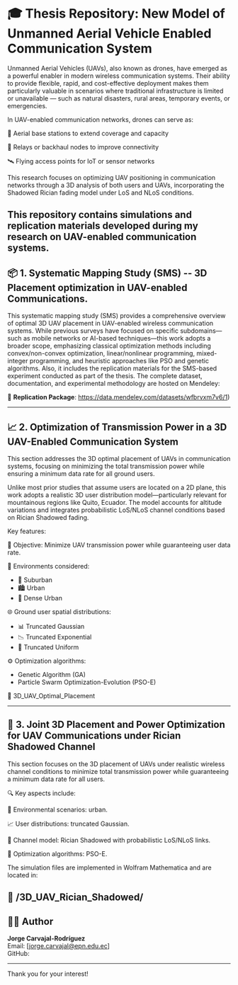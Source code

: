 # 🎓 Thesis Repository: New Model of Unmanned Aerial Vehicle Enabled Communication System

Unmanned Aerial Vehicles (UAVs), also known as drones, have emerged as a powerful enabler in modern wireless communication systems. Their ability to provide flexible, rapid, and cost-effective deployment makes them particularly valuable in scenarios where traditional infrastructure is limited or unavailable — such as natural disasters, rural areas, temporary events, or emergencies.

In UAV-enabled communication networks, drones can serve as:

📶 Aerial base stations to extend coverage and capacity

📡 Relays or backhaul nodes to improve connectivity

🛰️ Flying access points for IoT or sensor networks

This research focuses on optimizing UAV positioning in communication networks through a 3D analysis of both users and UAVs, incorporating the Shadowed Rician fading model under LoS and NLoS conditions.

This repository contains simulations and replication materials developed during my research on UAV-enabled communication systems.
---

## 📦 1. Systematic Mapping Study (SMS) -- 3D Placement optimization in UAV-enabled Communications.

This systematic mapping study (SMS) provides a comprehensive overview of optimal 3D UAV placement in UAV-enabled wireless communication systems. While previous surveys have focused on specific subdomains—such as mobile networks or AI-based techniques—this work adopts a broader scope, emphasizing classical optimization methods including convex/non-convex optimization, linear/nonlinear programming, mixed-integer programming, and heuristic approaches like PSO and genetic algorithms. Also, it includes the replication materials for the SMS-based experiment conducted as part of the thesis. The complete dataset, documentation, and experimental methodology are hosted on Mendeley:

🔗 **Replication Package**: https://data.mendeley.com/datasets/wfbrvxm7v6/1)

---

## 📈 2. Optimization of Transmission Power in a 3D UAV-Enabled Communication System

This section addresses the 3D optimal placement of UAVs in communication systems, focusing on minimizing the total transmission power while ensuring a minimum data rate for all ground users.

Unlike most prior studies that assume users are located on a 2D plane, this work adopts a realistic 3D user distribution model—particularly relevant for mountainous regions like Quito, Ecuador. The model accounts for altitude variations and integrates probabilistic LoS/NLoS channel conditions based on Rician Shadowed fading.

Key features:

🎯 Objective: Minimize UAV transmission power while guaranteeing user data rate.

🧭 Environments considered:
  -  🏡 Suburban
  -  🏙️ Urban
  -  🌆 Dense Urban

🌐 Ground user spatial distributions:
  -  📊 Truncated Gaussian
  -  📉 Truncated Exponential
  -  🔲 Truncated Uniform  

⚙️ Optimization algorithms:
  - Genetic Algorithm (GA)
  - Particle Swarm Optimization-Evolution (PSO-E)

📂 3D_UAV_Optimal_Placement

---

## 📡 3. Joint 3D Placement and Power Optimization for UAV Communications under Rician Shadowed Channel

This section focuses on the 3D placement of UAVs under realistic wireless channel conditions to minimize total transmission power while guaranteeing a minimum data rate for all users.

🔍 Key aspects include:

🌆 Environmental scenarios:  urban.

📈 User distributions: truncated Gaussian.

📡 Channel model: Rician Shadowed with probabilistic LoS/NLoS links.

🤖 Optimization algorithms: PSO-E.

The simulation files are implemented in Wolfram Mathematica and are located in:

📂 /3D_UAV_Rician_Shadowed/
---

## 🧑‍💻 Author

**Jorge Carvajal-Rodríguez**  
Email: [jorge.carvajal@epn.edu.ec]  
GitHub: 

---

Thank you for your interest!
